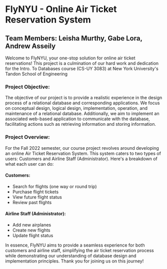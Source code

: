 # FlyNYU - Online Air Ticket Reservation System

## Team Members: Leisha Murthy, Gabe Lora, Andrew Asseily 

Welcome to FlyNYU, your one-stop solution for online air ticket reservations! 
This project is a culmination of our hard work and dedication for the Intro. To Databases course (CS-UY 3083) at New York University's Tandon School of Engineering

### Project Objective:

The objective of our project is to provide a realistic experience in the design process of a relational database and corresponding applications. We focus on conceptual design, logical design, implementation, operation, and maintenance of a relational database. Additionally, we aim to implement an associated web-based application to communicate with the database, facilitating actions such as retrieving information and storing information.

### Project Overview:

For the Fall 2022 semester, our course project revolves around developing an online Air Ticket Reservation System. This system caters to two types of users: Customers and Airline Staff (Administrator). Here's a breakdown of what each user can do:

#### Customers:
- Search for flights (one way or round trip)
- Purchase flight tickets
- View future flight status
- Review past flights

#### Airline Staff (Administrator):
- Add new airplanes
- Create new flights
- Update flight status

In essence, FlyNYU aims to provide a seamless experience for both customers and airline staff, simplifying the air ticket reservation process while demonstrating our understanding of database design and implementation principles. Thank you for joining us on this journey!
